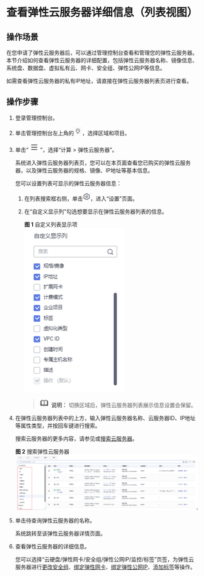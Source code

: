 # 查看弹性云服务器详细信息（列表视图）<a name="ecs_03_0122"></a>

## 操作场景<a name="section3759917014179"></a>

在您申请了弹性云服务器后，可以通过管理控制台查看和管理您的弹性云服务器。本节介绍如何查看弹性云服务器的详细配置，包括弹性云服务器名称、镜像信息、系统盘、数据盘、虚拟私有云、网卡、安全组、弹性公网IP等信息。

如需查看弹性云服务器的私有IP地址，请直接在弹性云服务器列表页进行查看。

## 操作步骤<a name="section2937894314179"></a>

1.  登录管理控制台。
2.  单击管理控制台左上角的![](figures/icon-region.png)，选择区域和项目。
3.  单击“![](figures/service-list.jpg)”，选择“计算 \> 弹性云服务器”。

    系统进入弹性云服务器列表页，您可以在本页面查看您已购买的弹性云服务器，以及弹性云服务器的规格、镜像、IP地址等基本信息。

    您可以设置列表可显示的弹性云服务器信息：

    1.  在列表搜索框右侧，单击![](figures/icon-reset.png)，进入“设置”页面。
    2.  在“自定义显示列”勾选想要显示在弹性云服务器列表的信息。

        **图 1**  自定义列表显示项<a name="fig21391295211"></a>  
        ![](figures/自定义列表显示项.png "自定义列表显示项")

        >![](public_sys-resources/icon-note.gif) **说明：** 
        >切换区域后，弹性云服务器列表展示信息设置会保留。

4.  在弹性云服务器列表中的上方，输入弹性云服务器名称、云服务器ID、IP地址等属性类型，并按回车键进行搜索。

    搜索云服务器的更多内容，请参见或[搜索云服务器](搜索云服务器.md)。

    **图 2**  搜索弹性云服务器<a name="fig2047366114179"></a>  
    ![](figures/搜索弹性云服务器.png "搜索弹性云服务器")

5.  单击待查询弹性云服务器的名称。

    系统跳转至该弹性云服务器详情页面。

6.  查看弹性云服务器的详细信息。

    您可以选择“云硬盘/弹性网卡/安全组/弹性公网IP/监控/标签”页签，为弹性云服务器进行[更改安全组](更改安全组.md)、[绑定弹性网卡](绑定弹性网卡.md)、[绑定弹性公网IP](绑定弹性公网IP.md)、[添加标签](添加标签.md)等操作。

